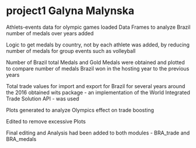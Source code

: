 # project1 Galyna Malynska
Athlets-events data for olympic games loaded
Data Frames to analyze Brazil number of medals over years added 

Logic to get medals by country, not by each athlete was added, by reducing number of medals for group events such as volleyball

Number of Brazil total Medals and Gold Medals were obtained and plotted to compare number of medals 
Brazil won in the hosting year to the previous years

Total trade values for import and export for Brazil for several years around the 2016 obtained
wits package - an implementation of the World Integrated Trade Solution API - was used

Plots generated to analyze Olympics effect on trade boosting

Edited to remove excessive Plots

Final editing and Analysis had been added to both modules - BRA_trade and BRA_medals